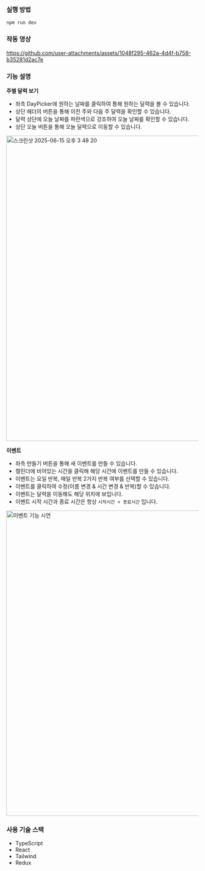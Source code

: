### 실행 방법
```
npm run dev
```

### 작동 영상

https://github.com/user-attachments/assets/1048f295-462a-4d4f-b758-b35281d2ac7e

### 기능 설명

**주별 달력 보기**

- 좌측 DayPicker에 원하는 날짜를 클릭하여 통해 원하는 달력을 볼 수 있습니다.
- 상단 헤더의 버튼을 통해 이전 주와 다음 주 달력을 확인할 수 있습니다.
- 달력 상단에 오늘 날짜를 파란색으로 강조하여 오늘 날짜를 확인할 수 있습니다.
- 상단 오늘 버튼을 통해 오늘 달력으로 이동할 수 있습니다.

<img width="800" alt="스크린샷 2025-06-15 오후 3 48 20" src="https://github.com/user-attachments/assets/01689afe-9e0c-485f-b4d7-f6942ee9dcfe" />

**이벤트**

- 좌측 만들기 버튼을 통해 새 이벤트를 만들 수 있습니다.
- 캘린더에 비어있는 시간을 클릭해 해당 시간에 이벤트를 만들 수 있습니다.
- 이벤트는 요일 반복, 매일 반복 2가지 반복 여부를 선택할 수 있습니다.
- 이벤트를 클릭하여 수정(이름 변경 & 시간 변경 & 반복)할 수 있습니다.
- 이벤트는 달력을 이동해도 해당 위치에 보입니다.
- 이벤트 시작 시간과 종료 시간은 항상 `시작시간 < 종료시간` 입니다.

<img width="800" alt="이벤트 기능 시연" src="https://github.com/user-attachments/assets/e3b5c97f-9b8d-4147-b20c-5b3602acb58e" />

### 사용 기술 스택 
- TypeScript
- React
- Tailwind
- Redux

